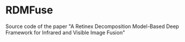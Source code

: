 # RDMFuse
Source code of the paper "A Retinex Decomposition Model-Based Deep Framework for Infrared and Visible Image Fusion"
